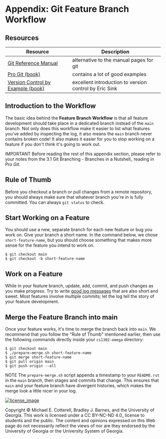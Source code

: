 # Appendix: Git Feature Branch Workflow

<div class="contents">

</div>

## Resources

| Resource                            | Description                                                                            |
|-------------------------------------|----------------------------------------------------------------------------------------|
| [Git Reference Manual](https://git-scm.com/docs) | alternative to the manual pages for <span class="title-ref">git</span>    |
| [Pro Git (book)](https://git-scm.com/book/en/v2) | contains a lot of good examples                                           |
| [Version Control by Example (book)](https://git-scm.com/book/en/v2) | excellent introduction to version control by Eric Sink |

## Introduction to the Workflow

The basic idea behind the **Feature Branch Workflow** is that all
feature development should take place in a dedicated branch instead of
the `main` branch. Not only does this workflow make it easier to list
what features you've added by inspecting the log, it also means the
`main` branch never contains broken code! It also makes it easier for
you to stop working on a feature if you don't think it's going to work
out.

IMPORTANT
Before reading the rest of this appendix section, please refer to your
notes from the 3.1 Git Branching - Branches in a Nutshell\_ reading in
*Pro Git*.

## Rule of Thumb

Before you checkout a branch or pull changes from a remote repository,
you should always make sure that whatever branch you're in is fully
committed. You can always `git status` to check.

## Start Working on a Feature

You should use a new, separate branch for each new feature or bug you
work on. Give your branch a short name. In the command below, we chose
`short-feature-name`, but you should choose something that makes more
sense for the feature you intend to work on.

```
$ git checkout main
$ git checkout -b short-feature-name
```

## Work on a Feature

While in your feature branch, update, add, commit, and push changes as
you make progress. Try to write [good log
messages](https://chris.beams.io/posts/git-commit/) that are also short
and sweet. Most features involve multiple commits; let the log tell the
story of your feature development.

## Merge the Feature Branch into main

Once your feature works, it's time to merge the branch back into `main`.
We recommend that you follow the "Rule of Thumb" mentioned earlier, then
use the following commands directly inside your `cs1302-omega`
directory:

```
$ git checkout main
$ ,/prepare-merge.sh short-feature-name
$ git merge short-feature-name
$ git pull origin main
$ git push origin --all
```

NOTE
The `prepare-merge.sh` script appends a timestamp to your `README.rst`
in the `main` branch, then stages and commits that change. This ensures
that `main` and your feature branch have divergent histories, which
makes the merge look a little nicer in your log.

<div class="footer">

[![license\_image](https://img.shields.io/badge/License-CC%20BY--NC--ND%204.0-lightgrey.svg)](http://creativecommons.org/licenses/by-nc-nd/4.0/)

Copyright © Michael E. Cotterell, Bradley J. Barnes, and the University
of Georgia. This work is licensed under a CC BY-NC-ND 4.0\_ license to
students and the public. The content and opinions expressed on this Web
page do not necessarily reflect the views of nor are they endorsed by
the University of Georgia or the University System of Georgia.

</div>
